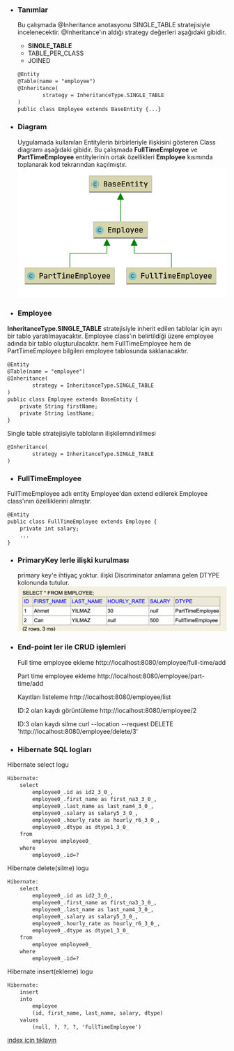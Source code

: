 * ### Tanımlar
    Bu çalışmada @Inheritance anotasyonu SINGLE_TABLE stratejisiyle incelenecektir.
    @Inheritance'ın aldığı strategy değerleri aşağıdaki gibidir.
    - **SINGLE_TABLE**     
    - TABLE_PER_CLASS     
    - JOINED               
    
    ```
    @Entity
    @Table(name = "employee")
    @Inheritance(
            strategy = InheritanceType.SINGLE_TABLE
    )
    public class Employee extends BaseEntity {...}
    ```

* ### Diagram
    Uygulamada kullanılan Entitylerin birbirleriyle ilişkisini gösteren Class diagramı aşağıdaki gibidir.
    Bu çalışmada **FullTimeEmployee** ve **PartTimeEmployee** entitylerinin ortak özellikleri **Employee** kısmında toplanarak kod tekrarından kaçılmıştır.
    ![](../screenshots/inheritanceEmployeDiagram.png)
   
* ### Employee
**InheritanceType.SINGLE_TABLE** stratejisiyle inherit edilen tablolar için ayrı bir tablo yaratılmayacaktır.
Employee class'ın belirtildiği üzere employee adında bir tablo oluşturulacaktır.
hem FullTimeEmployee hem de PartTimeEmployee bilgileri employee tablosunda saklanacaktır.

```
@Entity
@Table(name = "employee")
@Inheritance(
        strategy = InheritanceType.SINGLE_TABLE
)
public class Employee extends BaseEntity {
    private String firstName;
    private String lastName;
}
```

Single table stratejisiyle tabloların ilişkilemndirilmesi
```
@Inheritance(
        strategy = InheritanceType.SINGLE_TABLE
)
```
 
* ### FullTimeEmployee
FullTimeEmployee adlı entity Employee'dan extend edilerek Employee class'ının özelliklerini almıştır.
```
@Entity
public class FullTimeEmployee extends Employee {
    private int salary;
    ...
}
```
* ### PrimaryKey lerle ilişki kurulması
   primary key'e ihtiyaç yoktur. ilişki Discriminator anlamına gelen DTYPE   kolonunda tutulur.
    ![](../screenshots/inheritanceDiscriminatorType.png)

* ### End-point ler ile CRUD işlemleri  
    Full time employee ekleme
    http://localhost:8080/employee/full-time/add
    
    Part time employee ekleme
    http://localhost:8080/employee/part-time/add
    
    Kayıtları listeleme
    http://localhost:8080/employee/list
    
    ID:2 olan kaydı görüntüleme
    http://localhost:8080/employee/2
    
    ID:3 olan kaydı silme
    curl --location --request DELETE 'http://localhost:8080/employee/delete/3'

* ### Hibernate SQL logları
Hibernate select logu
```
Hibernate: 
    select
        employee0_.id as id2_3_0_,
        employee0_.first_name as first_na3_3_0_,
        employee0_.last_name as last_nam4_3_0_,
        employee0_.salary as salary5_3_0_,
        employee0_.hourly_rate as hourly_r6_3_0_,
        employee0_.dtype as dtype1_3_0_ 
    from
        employee employee0_ 
    where
        employee0_.id=?
```

Hibernate delete(silme) logu
```
Hibernate: 
    select
        employee0_.id as id2_3_0_,
        employee0_.first_name as first_na3_3_0_,
        employee0_.last_name as last_nam4_3_0_,
        employee0_.salary as salary5_3_0_,
        employee0_.hourly_rate as hourly_r6_3_0_,
        employee0_.dtype as dtype1_3_0_ 
    from
        employee employee0_ 
    where
        employee0_.id=?
```

Hibernate insert(ekleme) logu
```
Hibernate: 
    insert 
    into
        employee
        (id, first_name, last_name, salary, dtype) 
    values
        (null, ?, ?, ?, 'FullTimeEmployee')
```


[index için tıklayın](../README.md)
